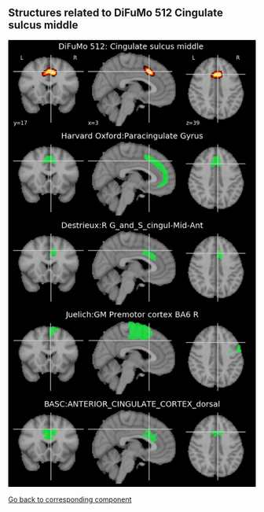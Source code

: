 


## Structures related to DiFuMo 512 Cingulate sulcus middle 

![223](223.jpg "Structures related to DiFuMo 512 Cingulate sulcus middle ")

[Go back to corresponding component](https://parietal-inria.github.io/DiFuMo/512/html/223.html)